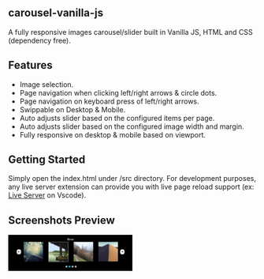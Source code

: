 ## carousel-vanilla-js
A fully responsive images carousel/slider built in Vanilla JS, HTML and CSS  (dependency free).

## Features

- Image selection.
- Page navigation when clicking left/right arrows & circle dots.
- Page navigation on keyboard press of left/right arrows.
- Swippable on Desktop & Mobile.
- Auto adjusts slider based on the configured items per page.
- Auto adjusts slider based on the configured image width and margin.
- Fully responsive on desktop & mobile based on viewport.

## Getting Started
Simply open the index.html under /src directory. For development purposes, any live server extension
can provide you with live page reload support (ex: [Live Server](https://marketplace.visualstudio.com/items?itemName=ritwickdey.LiveServer) on Vscode).


## Screenshots Preview

<img src="/src/resources/screenshots/images_carousel.png" width="50%" height="50%" />
